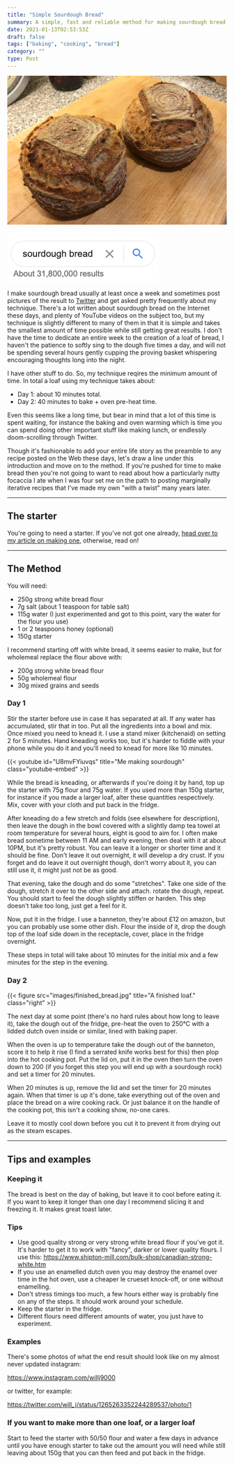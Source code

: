 ```yaml
---
title: "Simple Sourdough Bread"
summary: A simple, fast and reliable method for making sourdough bread
date: 2021-01-13T02:53:53Z
draft: false
tags: ["baking", "cooking", "bread"]
category: ""
type: Post
---
```


![Two sourdough boules](images/Hero.jpg#full)

![Two sourdough boules](images/Search.jpg#right)

I make sourdough bread usually at least once a week and sometimes post pictures of the result to [Twitter](https://twitter.com/will_j) and get asked pretty frequently about my technique. There's a lot written about sourdough bread on the Internet these days, and plenty of YouTube videos on the subject too, but my technique is slightly different to many of them in that it is simple and takes the smallest amount of time possible while still getting great results. I don't have the time to dedicate an entire week to the creation of a loaf of bread, I haven't the patience to softly sing to the dough five times a day, and will not be spending several hours gently cupping the proving basket whispering encouraging thoughts long into the night.

I have other stuff to do. So, my technique reqires the minimum amount of time. In total a loaf using my technique takes about:

- Day 1: about 10 minutes total.
- Day 2: 40 minutes to bake + oven pre-heat time.

Even this seems like a long time, but bear in mind that a lot of this time is spent waiting, for instance the baking and oven warming which is time you can spend doing other important stuff like making lunch, or endlessly doom-scrolling through Twitter.

Though it's fashionable to add your entire life story as the preamble to any recipe posted on the Web these days, let's draw a line under this introduction and move on to the method. If you're pushed for time to make bread then you're not going to want to read about how a particularly nutty focaccia I ate when I was four set me on the path to posting marginally iterative recipes that I've made my own "with a twist" many years later.

---

## The starter

You're going to need a starter. If you've not got one already, [head over to my article on making one](/posts/making-a-sourdough-starter/), otherwise, read on!

---

## The Method

You will need:

- 250g strong white bread flour
- 7g salt (about 1 teaspoon for table salt)
- 115g water (I just experimented and got to this point, vary the water for the flour you use)
- 1 or 2 teaspoons honey (optional)
- 150g starter

I recommend starting off with white bread, it seems easier to make, but for wholemeal replace the flour above with:

- 200g strong white bread flour
- 50g wholemeal flour
- 30g mixed grains and seeds

### Day 1

Stir the starter before use in case it has separated at all. If any water has accumulated, stir that in too. Put all the ingredients into a bowl and mix. Once mixed you need to knead it. I use a stand mixer (kitchenaid) on setting 2 for 5 minutes. Hand kneading works too, but it's harder to fiddle with your phone while you do it and you'll need to knead for more like 10 minutes.

{{< youtube id="U8mvFYiuvqs" title="Me making sourdough" class="youtube-embed" >}}

While the bread is kneading, or afterwards if you're doing it by hand, top up the starter with 75g flour and 75g water. If you used more than 150g starter, for instance if you made a larger loaf, alter these quantities respectively. Mix, cover with your cloth and put back in the fridge.

After kneading do a few stretch and folds (see elsewhere for description), then leave the dough in the bowl covered with a slightly damp tea towel at room temperature for several hours, eight is good to aim for. I often make bread sometime between 11 AM and early evening, then deal with it at about 10PM, but it's pretty robust. You can leave it a longer or shorter time and it should be fine. Don't leave it out overnight, it will develop a dry crust. If you forget and do leave it out overnight though, don't worry about it, you can still use it, it might just not be as good.

That evening, take the dough and do some "stretches". Take one side of the dough, stretch it over to the other side and attach. rotate the dough, repeat. You should start to feel the dough slightly stiffen or harden. This step doesn't take too long, just get a feel for it.

Now, put it in the fridge. I use a banneton, they're about £12 on amazon, but you can probably use some other dish. Flour the inside of it, drop the dough top of the loaf side down in the receptacle, cover, place in the fridge overnight.

These steps in total will take about 10 minutes for the initial mix and a few minutes for the step in the evening.

### Day 2

{{< figure src="images/finished_bread.jpg" title="A finished loaf." class="right" >}}

The next day at some point (there's no hard rules about how long to leave it), take the dough out of the fridge, pre-heat the oven to 250°C with a lidded dutch oven inside or similar, lined with baking paper.

When the oven is up to temperature take the dough out of the banneton, score it to help it rise (I find a serrated knife works best for this) then plop into the hot cooking pot. Put the lid on, put it in the oven then turn the oven down to 200 (if you forget this step you will end up with a sourdough rock) and set a timer for 20 minutes.

When 20 minutes is up, remove the lid and set the timer for 20 minutes again. When that timer is up it's done, take everything out of the oven and place the bread on a wire cooking rack. Or just balance it on the handle of the cooking pot, this isn't a cooking show, no-one cares.

Leave it to mostly cool down before you cut it to prevent it from drying out as the steam escapes.

---

## Tips and examples

### Keeping it

The bread is best on the day of baking, but leave it to cool before eating it. If you want to keep it longer than one day I recommend slicing it and freezing it. It makes great toast later.

### Tips

- Use good quality strong or very strong white bread flour if you've got it. It's harder to get it to work with "fancy", darker or lower quality flours. I use this: https://www.shipton-mill.com/bulk-shop/canadian-strong-white.htm
- If you use an enamelled dutch oven you may destroy the enamel over time in the hot oven, use a cheaper le crueset knock-off, or one without enamelling.
- Don't stress timings too much, a few hours either way is probably fine on any of the steps. It should work around your schedule.
- Keep the starter in the fridge.
- Different flours need different amounts of water, you just have to experiment.

### Examples

There's some photos of what the end result should look like on my almost never updated instagram:

https://www.instagram.com/willj9000

or twitter, for example:

https://twitter.com/will_j/status/1265263352244289537/photo/1

### If you want to make more than one loaf, or a larger loaf

Start to feed the starter with 50/50 flour and water a few days in advance until you have enough starter to take out the amount you will need while still leaving about 150g that you can then feed and put back in the fridge.
